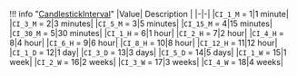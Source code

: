 !!! info "[CandlestickInterval](schemas/candlestick_interval.md)"
    |Value| Description |
    |-|-|
    |`CI_1_M` = 1|1 minute|
    |`CI_3_M` = 2|3 minutes|
    |`CI_5_M` = 3|5 minutes|
    |`CI_15_M` = 4|15 minutes|
    |`CI_30_M` = 5|30 minutes|
    |`CI_1_H` = 6|1 hour|
    |`CI_2_H` = 7|2 hour|
    |`CI_4_H` = 8|4 hour|
    |`CI_6_H` = 9|6 hour|
    |`CI_8_H` = 10|8 hour|
    |`CI_12_H` = 11|12 hour|
    |`CI_1_D` = 12|1 day|
    |`CI_3_D` = 13|3 days|
    |`CI_5_D` = 14|5 days|
    |`CI_1_W` = 15|1 week|
    |`CI_2_W` = 16|2 weeks|
    |`CI_3_W` = 17|3 weeks|
    |`CI_4_W` = 18|4 weeks|
